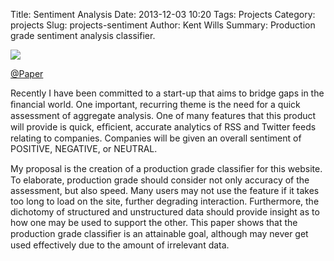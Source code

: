 Title: Sentiment Analysis
Date: 2013-12-03 10:20
Tags: Projects
Category: projects
Slug: projects-sentiment
Author: Kent Wills
Summary: Production grade sentiment analysis classifier.

<p><img align="center" src="http://www.kentwills.com/wp-content/uploads/2013/12/twitter1.png"/></p>

<a href="/wp-content/uploads/2013/05/Sentiment-Analysis.pdf">@Paper</a> 
<p> Recently I have been committed to a start-up that aims to bridge gaps in the ﬁnancial world. One important, recurring theme is the need for a quick assessment of aggregate analysis. One of many features that this product will provide is quick, efﬁcient, accurate analytics of RSS and Twitter feeds relating to companies. Companies will be given an overall sentiment of POSITIVE, NEGATIVE, or NEUTRAL. 
</p> 
<p> My proposal is the creation of a production grade classiﬁer for this website. To elaborate, production grade should consider not only accuracy of the assessment, but also speed. Many users may not use the feature if it takes too long to load on the site, further degrading interaction. Furthermore, the dichotomy of structured and unstructured data should provide
insight as to how one may be used to support the other. This paper shows that the production grade classiﬁer is an attainable goal, although may never get used effectively due to the amount of irrelevant data.
<p> 

